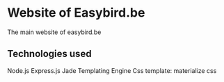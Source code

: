 # Website of Easybird.be
The main website of easybird.be

## Technologies used
Node.js
Express.js
Jade Templating Engine
Css template: materialize css